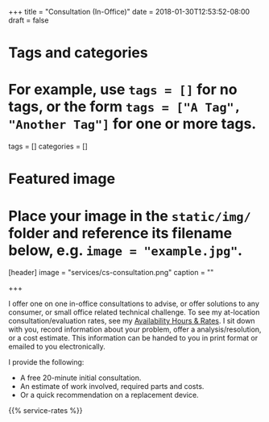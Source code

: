 +++
title = "Consultation (In-Office)"
date = 2018-01-30T12:53:52-08:00
draft = false

# Tags and categories
# For example, use `tags = []` for no tags, or the form `tags = ["A Tag", "Another Tag"]` for one or more tags.
tags = []
categories = []

# Featured image
# Place your image in the `static/img/` folder and reference its filename below, e.g. `image = "example.jpg"`.
[header]
image = "services/cs-consultation.png"
caption = ""

+++

I offer one on one in-office consultations to advise, or offer solutions to any consumer, or small office related technical challenge. To see my at-location consultation/evaluation rates, see my [Availability Hours & Rates](/#rates).  I sit down with you, record information about your problem, offer a analysis/resolution, or a cost estimate. This information can be handed to you in print format or emailed to you electronically.
<!--more-->

I provide the following:

<ul>
<li>A free 20-minute initial consultation.</li>
<li>An estimate of work involved, required parts and costs.</li>
<li>Or a quick recommendation on a replacement device.</li>
</ul>

{{% service-rates %}}
